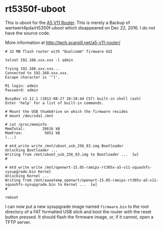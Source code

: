 # rt5350f-uboot

This is uboot for the [A5 V11 Router](https://wiki.openwrt.org/toh/unbranded/a5-v11). This is merely a Backup of wertwert4pda/rt5350f-uboot which disappeared on Dec 22, 2016. I do not have the source code.

More information at http://tech.scargill.net/a5-v11-router/

```
# 32 MB flash router with "Qualcomm" firmware GUI

telnet 192.168.xxx.xxx -l admin

Trying 192.168.xxx.xxx...
Connected to 192.168.xxx.xxx.
Escape character is '^]'.

M1 login: admin
Password: admin

BusyBox v1.12.1 (2012-08-27 10:10:44 CST) built-in shell (ash)
Enter 'help' for a list of built-in commands.

# Mount the USB thumbdrive on which the firmware resides
# mount /dev/sda1 /mnt

# cat /proc/meminfo 
MemTotal:        28616 kB
MemFree:          5052 kB
(...)

# mtd_write write /mnt/uboot_usb_256_03.img Bootloader
Unlocking Bootloader ...
Writing from /mnt/uboot_usb_256_03.img to Bootloader ...  [w]
# 

# mtd_write write /mnt/openwrt-15.05-ramips-rt305x-a5-v11-squashfs-sysupgrade.bin Kernel
Unlocking Kernel ...
Writing from /mnt/aaaatemp_openwrt/openwrt-15.05-ramips-rt305x-a5-v11-squashfs-sysupgrade.bin to Kernel ...  [w]
#

reboot
```

I can now put a new sysupgrade image named `firmware.bin` to the root directory of a FAT formatted USB stick and boot the router with the reset button pressed. It should flash the firmware image, or, if it cannot, open a TFTP server.
